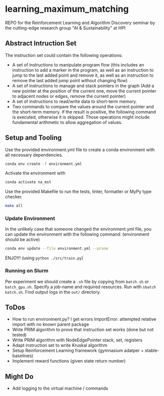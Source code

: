 # learning_maximum_matching

REPO for the Reinforcement Learning and Algorithm Discovery seminar by the cutting-edge research group "AI & Sustainability" at HPI 

## Abstract Intruction Set
The instruction set could contain the following operations:
- A set of instructions to manipulate program flow (this includes an instruction to add
a marker in the program, as well as an instruction to jump to the last added point
and remove it, as well as an instruction to remove the last added jump point without
changing flow)
- A set of instructions to manage and stack pointers in the graph (Add a new pointer at
the position of the current one, move the current pointer to adjacent nodes or edges,
remove the current pointer)
- A set of instructions to read/write data to short-term memory.
- Two commands to compare the values around the current pointer and the short-term
memory. If the result is positive, the following command is executed, otherwise it is
skipped. Those operations might include fundamental arithmetic to allow aggregation
of values.


## Setup and Tooling
Use the provided environment.yml file to create a conda environment with all necessary dependencies. 
```bash
conda env create -f environment.yml
```
Activate the environment with 
```bash
conda activate na_mst
```

Use the provided Makefile to run the tests, linter, formatter or MyPy type checker.  
```bash
make all
```

### Update Environment
In the unlikely case that someone changed the environment.yml file, you can update the environment with the following command: (environment should be active)
```bash
conda env update --file environment.yml --prune
```

ENJOY! (using `python ./src/train.py`)

### Running on Slurm
Per experiment we should create a `.sh` file by copying from `batch.sh` or `batch_gpu.sh`. Specify a job-name and required resources.
Run with `sbatch batch.sh`. Find output logs in the `out/` directory.

## ToDos
- How to run environment.py? I get errors ImportError: attempted relative import with no known parent package
- Write PRIM algorithm to prove that instruction set works (done but not tested)
- Write PRIM algorithm with NodeEdgePointer stack, set, registers
- Adapt instruction set to write Kruskal algorithm
- Setup Reinforcement Learning framework (gymnasium adatper + stable-baselines)
- Implement reward functions (given state return number)

## Might Do
- Add logging to the virtual machine / commands

